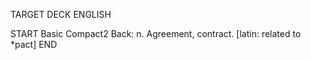TARGET DECK
ENGLISH

START
Basic
Compact2
Back: n. Agreement, contract. [latin: related to *pact]
END
